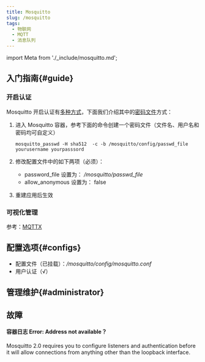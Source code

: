 ```yaml
---
title: Mosquitto
slug: /mosquitto
tags:
  - 物联网
  - MQTT
  - 消息队列
---
```


import Meta from './_include/mosquitto.md';

<Meta name="meta" />

## 入门指南{#guide}

### 开启认证

Mosquitto 开启认证有[多种方式](https://mosquitto.org/documentation/authentication-methods/)，下面我们介绍其中的[密码文件](https://mosquitto.org/man/mosquitto_passwd-1.html)方式：

1. 进入 Mosquitto 容器，参考下面的命令创建一个密码文件（文件名、用户名和密码均可自定义）
    ```
    mosquitto_passwd -H sha512  -c -b /mosquitto/config/passwd_file yourusername yourpasssord
    ```

2. 修改配置文件中的如下两项（必须）：

   - password_file 设置为： */mosquitto/passwd_file*
   - allow_anonymous 设置为： false

3. 重建应用后生效

### 可视化管理

参考：[MQTTX](./mqttx)

## 配置选项{#configs}

- 配置文件（已挂载）：*/mosquitto/config/mosquitto.conf*
- 用户认证（√）

## 管理维护{#administrator}


## 故障

#### 容器日志 Error: Address not available？

Mosquitto 2.0 requires you to configure listeners and authentication before it will allow connections from anything other than the loopback interface. 